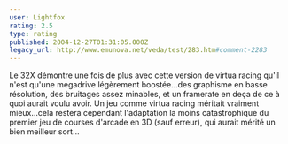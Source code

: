 ```yaml
---
user: Lightfox
rating: 2.5
type: rating
published: 2004-12-27T01:31:05.000Z
legacy_url: http://www.emunova.net/veda/test/283.htm#comment-2283
---
```

Le 32X démontre une fois de plus avec cette version de virtua racing qu'il n'est qu'une megadrive légèrement boostée...des graphisme en basse résolution, des bruitages assez minables, et un framerate en deça de ce à quoi aurait voulu avoir. Un jeu comme virtua racing méritait vraiment mieux...cela restera cependant l'adaptation la moins catastrophique du premier jeu de courses d'arcade en 3D (sauf erreur), qui aurait mérité un bien meilleur sort...